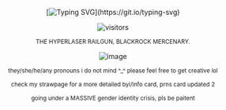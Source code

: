 <div align="center">

[![Typing SVG](https://readme-typing-svg.herokuapp.com?font=Fira+Code&duration=2000&pause=1000&color=102850&center=true&width=235&lines=sweety+sweety+!;marry+me+!)](https://git.io/typing-svg)


![visitors](https://visitor-badge.laobi.icu/badge?page_id=happyst4rs.stars&left_color=black&right_color=darkblue&left_text=TARGETS%20SPOTTED)
 
  <sup> THE HYPERLASER RAILGUN, BLACKROCK MERCENARY. <sup> 

![image](https://files.catbox.moe/q444j5.jpg)
<div align="center"> 

 <sup> they/she/he/any pronouns i do not mind ^_^ please feel free to get creative lol <sup>

<sup> check my strawpage for a more detailed byi/info card, prns card updated 2 <sup>

<sup> going under a MASSIVE gender identity crisis, pls be paitent <sup>
